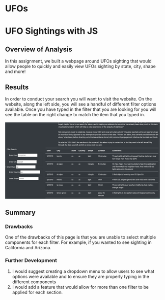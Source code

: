 # UFOs
# UFO Sightings with JS

## Overview of Analysis
In this assignment, we built a webpage around UFOs sighting that would allow people to quickly and easily view UFOs sighting by state, city, shape and more! 


## Results
In order to conduct your search you will want to visit the website. On the website, along the left side, you will see a handful of different filter options available. Once you have typed in the filter that you are looking for you will see the table on the right change to match the item that you typed in. 


![ScreenShot](https://github.com/Cayswartz/UFOs/blob/a64ffd234aee2c6b1ebd13bce79f9406df0bac4c/Screen%20Shot%202022-06-01%20at%207.54.40%20PM.png)


## Summary
### Drawbacks
One of the drawbacks of this page is that you are unable to select multiple components for each filter. For example, if you wanted to see sighting in California and Arizona.

### Further Development
1. I would suggest creating a dropdown menu to allow users to see what options were available and to ensure they are properly typing in the different components
2. I would add a feature that would allow for more than one filter to be applied for each section. 
